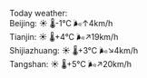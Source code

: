 Today weather:  
Beijing: ☀️   🌡️-1°C 🌬️↑4km/h  
Tianjin: ☀️   🌡️+4°C 🌬️↗19km/h  
Shijiazhuang: ☀️   🌡️+3°C 🌬️↘4km/h  
Tangshan: ☀️   🌡️+5°C 🌬️↗20km/h  
